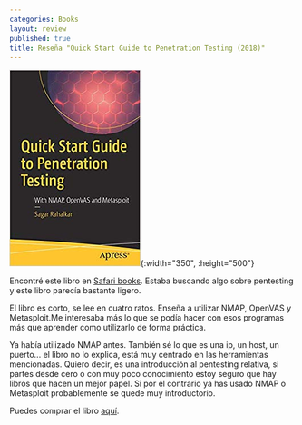 ```yaml
---
categories: Books
layout: review
published: true
title: Reseña "Quick Start Guide to Penetration Testing (2018)"
---
```

![](/assets/quickstartguidetopenetrationtestingwithnmapopenvasandmetasploit.jpg){:width="350", :height="500"}

Encontré este libro en [Safari books](https://learning.oreilly.com). Estaba buscando algo sobre pentesting y este libro parecía bastante ligero.

El libro es corto, se lee en cuatro ratos. Enseña a utilizar NMAP, OpenVAS y Metasploit.Me interesaba más lo que se podía hacer con esos programas más que aprender como utilizarlo de forma práctica.

Ya había utilizado NMAP antes. También sé lo que es una ip, un host, un puerto... el libro no lo explica, está muy centrado en las herramientas mencionadas. Quiero decir, es una introducción al pentesting relativa, si partes desde cero o con muy poco conocimiento estoy seguro que hay libros que hacen un mejor papel. Si por el contrario ya has usado NMAP o Metasploit probablemente se quede muy introductorio.

Puedes comprar el libro [aquí](https://amazon.es/dp/1484242696).

